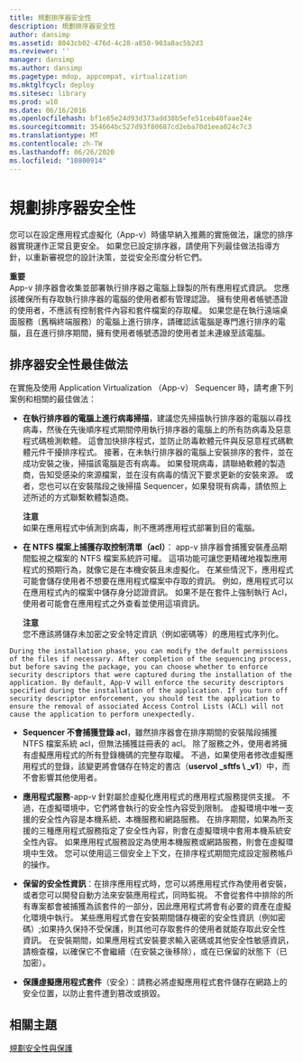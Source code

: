 ```yaml
---
title: 規劃排序器安全性
description: 規劃排序器安全性
author: dansimp
ms.assetid: 8043cb02-476d-4c28-a850-903a8ac5b2d3
ms.reviewer: ''
manager: dansimp
ms.author: dansimp
ms.pagetype: mdop, appcompat, virtualization
ms.mktglfcycl: deploy
ms.sitesec: library
ms.prod: w10
ms.date: 06/16/2016
ms.openlocfilehash: bf1e85e24d93d373add38b5efe51ceb40faae24e
ms.sourcegitcommit: 354664bc527d93f80687cd2eba70d1eea024c7c3
ms.translationtype: MT
ms.contentlocale: zh-TW
ms.lasthandoff: 06/26/2020
ms.locfileid: "10800914"
---
```

# 規劃排序器安全性


您可以在設定應用程式虛擬化（App-v）時儘早納入推薦的實施做法，讓您的排序器實現運作正常且更安全。 如果您已設定排序器，請使用下列最佳做法指導方針，以重新審視您的設計決策，並從安全形度分析它們。

**重要**  
App-v 排序器會收集並部署執行排序器之電腦上錄製的所有應用程式資訊。 您應該確保所有存取執行排序器的電腦的使用者都有管理認證。 擁有使用者帳號憑證的使用者，不應該有控制套件內容和套件檔案的存取權。 如果您是在執行遠端桌面服務（舊稱終端服務）的電腦上進行排序，請確認該電腦是專門進行排序的電腦，且在進行排序期間，擁有使用者帳號憑證的使用者並未連線至該電腦。



## 排序器安全性最佳做法


在實施及使用 Application Virtualization （App-v） Sequencer 時，請考慮下列案例和相關的最佳做法：

-   **在執行排序器的電腦上進行病毒掃描**，建議您先掃描執行排序器的電腦以尋找病毒，然後在先後順序程式期間停用執行排序器的電腦上的所有防病毒及惡意程式碼檢測軟體。 這會加快排序程式，並防止防毒軟體元件與反惡意程式碼軟體元件干擾排序程式。 接著，在未執行排序器的電腦上安裝排序的套件，並在成功安裝之後，掃描該電腦是否有病毒。 如果發現病毒，請聯絡軟體的製造商，告知受感染的來源檔案，並在沒有病毒的情況下要求更新的安裝來源。 或者，您也可以在安裝階段之後掃描 Sequencer，如果發現有病毒，請依照上述所述的方式聯繫軟體製造商。

    **注意**  
    如果在應用程式中偵測到病毒，則不應將應用程式部署到目的電腦。



-   **在 NTFS 檔案上捕獲存取控制清單（acl）**： app-v 排序器會捕獲安裝產品期間監視之檔案的 NTFS 檔案系統許可權。 這項功能可讓您更精確地複製應用程式的預期行為，就像它是在本機安裝且未虛擬化。 在某些情況下，應用程式可能會儲存使用者不想要在應用程式檔案中存取的資訊。 例如，應用程式可以在應用程式內的檔案中儲存身分認證資訊。 如果不是在套件上強制執行 Acl，使用者可能會在應用程式之外查看並使用這項資訊。

    **注意**  
    您不應該將儲存未加密之安全特定資訊（例如密碼等）的應用程式序列化。



~~~
During the installation phase, you can modify the default permissions of the files if necessary. After completion of the sequencing process, but before saving the package, you can choose whether to enforce security descriptors that were captured during the installation of the application. By default, App-V will enforce the security descriptors specified during the installation of the application. If you turn off security descriptor enforcement, you should test the application to ensure the removal of associated Access Control Lists (ACL) will not cause the application to perform unexpectedly.
~~~

-   **Sequencer 不會捕獲登錄 acl**，雖然排序器會在排序期間的安裝階段捕獲 NTFS 檔案系統 acl，但無法捕獲註冊表的 acl。 除了服務之外，使用者將擁有虛擬應用程式的所有登錄機碼的完整存取權。 不過，如果使用者修改虛擬應用程式的登錄，該變更將會儲存在特定的書店（**uservol _sftfs \ _v1**）中，而不會影響其他使用者。

-   **應用程式服務**-app-v 針對屬於虛擬化應用程式的應用程式服務提供支援。 不過，在虛擬環境中，它們將會執行的安全性內容受到限制。 虛擬環境中唯一支援的安全性內容是本機系統、本機服務和網路服務。 在排序期間，如果為所支援的三種應用程式服務指定了安全性內容，則會在虛擬環境中套用本機系統安全性內容。 如果應用程式服務設定為使用本機服務或網路服務，則會在虛擬環境中生效。 您可以使用這三個安全上下文，在排序程式期間完成設定服務帳戶的操作。

-   **保留的安全性資訊**：在排序應用程式時，您可以將應用程式作為使用者安裝，或者您可以開發自動方法來安裝應用程式，同時監視。 不會從套件中排除的所有專案都會被捕獲為該套件的一部分，因此應用程式將會有必要的資產在虛擬化環境中執行。 某些應用程式會在安裝期間儲存機密的安全性資訊（例如密碼）;如果持久保持不受保護，則其他可存取套件的使用者就能存取此安全性資訊。 在安裝期間，如果應用程式安裝要求輸入密碼或其他安全性敏感資訊，請檢查檔，以確保它不會繼續（在安裝之後移除），或在已保留的狀態下（已加密）。

-   **保護虛擬應用程式套件**（安全）：請務必將虛擬應用程式套件儲存在網路上的安全位置，以防止套件遭到篡改或損毀。

## 相關主題


[規劃安全性與保護](planning-for-security-and-protection.md)









